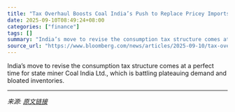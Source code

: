 ```yaml
---
title: "Tax Overhaul Boosts Coal India’s Push to Replace Pricey Imports"
date: 2025-09-10T08:49:24+08:00
categories: ["finance"]
tags: []
summary: "India’s move to revise the consumption tax structure comes at a perfect time for state miner Coal India Ltd., which is battling plateauing demand and bloated inventories."
source_url: "https://www.bloomberg.com/news/articles/2025-09-10/tax-overhaul-boosts-coal-india-s-push-to-replace-pricey-imports"
---
```


India’s move to revise the consumption tax structure comes at a perfect time for state miner Coal India Ltd., which is battling plateauing demand and bloated inventories.

---

*来源: [原文链接](https://www.bloomberg.com/news/articles/2025-09-10/tax-overhaul-boosts-coal-india-s-push-to-replace-pricey-imports)*
